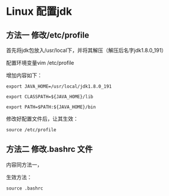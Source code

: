 # Linux 配置jdk

## 方法一 修改/etc/profile

首先将jdk包放入/usr/local下，并将其解压（解压后名字jdk1.8.0_191）

配置环境变量vim /etc/profile

增加内容如下：

```
export JAVA_HOME=/usr/local/jdk1.8.0_191

export CLASSPATH=${JAVA_HOME}/lib

export PATH=$PATH:${JAVA_HOME}/bin
```

修改好配置文件后，让其生效：

```
source /etc/profile
```

## 方法二  修改.bashrc 文件

内容同方法一，

生效方法：

```
source .bashrc
```

 